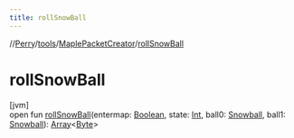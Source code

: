 ```yaml
---
title: rollSnowBall
---
```

//[Perry](../../../index.html)/[tools](../index.html)/[MaplePacketCreator](index.html)/[rollSnowBall](roll-snow-ball.html)



# rollSnowBall



[jvm]\
open fun [rollSnowBall](roll-snow-ball.html)(entermap: [Boolean](https://kotlinlang.org/api/latest/jvm/stdlib/kotlin/-boolean/index.html), state: [Int](https://kotlinlang.org/api/latest/jvm/stdlib/kotlin/-int/index.html), ball0: [Snowball](../../server.events.gm/-snowball/index.html), ball1: [Snowball](../../server.events.gm/-snowball/index.html)): [Array](https://kotlinlang.org/api/latest/jvm/stdlib/kotlin/-array/index.html)<[Byte](https://kotlinlang.org/api/latest/jvm/stdlib/kotlin/-byte/index.html)>




